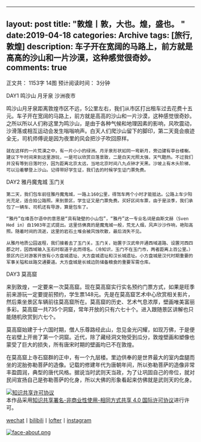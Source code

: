 
---
layout: post
title: "敦煌丨敦，大也。煌，盛也。 "
date:2019-04-18
categories: Archive
tags: [旅行, 敦煌]
description: 车子开在宽阔的马路上，前方就是高高的沙山和一片沙漠，这种感觉很奇妙。
comments: true
---
  

正文共： 1153字 14图
预计阅读时间： 3分钟

  
DAY1 鸣沙山 月牙泉 沙洲夜市

  

   鸣沙山月牙泉距离敦煌市区不远，5公里左右，我们从市区打出租车过去花费十五元。车子开在宽阔的马路上，前方就是高高的沙山和一片沙漠，这种感觉很奇妙。之所以所以人们称这里为鸣沙山，是由于各种气候和地理因素的影响，风吹震动，沙滑落或相互运动会发生嗡嗡响声。白天人们爬沙山留下的脚印，第二天竟会痕迹全无，司机师傅说是因为夜里的风会把沙子吹回原样。

    就在这样的一片荒漠之中，有一片小小的绿洲。月牙泉形状如同一弯新月，旁边建有亭台楼榭。建议下午时间来到这里游玩，一是可以欣赏日落景致，二是白天光照太强，天气酷热。不过我们并没有等到日落时分，因为距离北京太远，当地北京时间八九点钟才天黑。沙坡上有木头阶梯，可以沿着攀登上沙山。记得带好学生证，我们去的时候学生证门票免费。


  
DAY2 雅丹魔鬼城 玉门关

  

    第二天，我们包车前往雅丹魔鬼城，一路上160公里，得驾车两个小时才能抵达。公路上车少阳光充足，适合拍公路照。来到景区，学生证又是门票免费。买好区间车票，由于是淡季，我们承包了一辆车、司机还有导游，算是包车了。

    “雅丹”在维吾尔语中的意思是“具有陡壁的小山包”，“雅丹”这一专业名词是由斯文赫（Sven Hed in）自1903年正式提出。这里仿佛真的是魔鬼城一般，荒无人烟，风声沙沙作响，艳阳高照。随着时间的流逝，这里的岩石土堆会被风蚀吹散，最后消失不见。

    从雅丹地质公园返程，我们接着去了玉门关。玉门关，始置于汉武帝开通西域道路、设置河西四郡之时，因西域输入玉石时取道于此而得名。（冷知识，玉门不在玉门市，两者距离上百公里。）景区内已对游客开放有小方盘城遗址、大方盘城遗址和汉长城遗址。小方盘城是汉代时期重要的军事关隘和丝路交通要道。大方盘城是长城边防储备粮食的重要军需仓库。

  

DAY3 莫高窟

  

   来到敦煌，一定要来一次莫高窟。现在莫高窟实行实名预约门票方式，如果是旺季前来游玩一定要提前预约，学生票148元。先是在莫高窟艺术中心欣赏相关影片，然后乘坐景区车辆前往莫高窟所在。莫高窟的历史、艺术气息浓厚，壁画唯美富丽多彩。莫高窟一共735个洞窟，常年开放的只有六七十个。进入跟随景区讲解也只能随机欣赏到六七个。

   莫高窟始建于十六国时期，僧人乐尊路经此山，忽见金光闪耀，如现万佛，于是便在岩壁上开凿了第一个洞窟。近代，除了藏经洞文物受到瓜分，敦煌壁画和塑像也蒙受了巨大的损失，所有唐宋时期的壁画均已不在敦煌。

   在莫高窟上寺石窟群的正中，有一个九层楼。里边供奉的是世界最大的室内盘腿而坐的泥胎弥勒菩萨的造像。记载的修建年代为唐朝年间，所以弥勒菩萨的造像非常丰盈圆润，典型的唐代风格。据说当时武则天当政，为了让巩固自己的帝位，就对民间宣扬自己是弥勒菩萨的化身，所以大佛的形象看起来仿佛就是武则天的化身。



<a rel="license" href="http://creativecommons.org/licenses/by-nc-sa/4.0/"><img alt="知识共享许可协议" style="border-width:0" src="https://i.creativecommons.org/l/by-nc-sa/4.0/88x31.png" /></a><br />本作品采用<a rel="license" href="http://creativecommons.org/licenses/by-nc-sa/4.0/">知识共享署名-非商业性使用-相同方式共享 4.0 国际许可协议</a>进行许可。

[wechat](http://mp.weixin.qq.com/s?__biz=MzIxMTM4NTM0Nw==&mid=100000449&idx=1&sn=0b1c290b2253f7c71fbcf8cafd946a3f&chksm=17576fad2020e6bba7ce49ba5a5e8affabb8ffb9a37afe25a4d070d3abc88b65b5f004da6fc3#rd)丨[bilibili](https://space.bilibili.com/5041218/#/)丨[lofter](http://thentrue.lofter.com)丨[instagram](https://www.instagram.com/thentrue001/)

[![face-about.png](https://i.loli.net/2018/07/20/5b5189a0488a6.png)](https://i.loli.net/2018/07/20/5b5189a0488a6.png)
